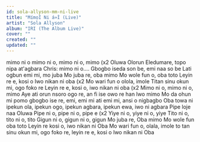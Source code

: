 ```yaml
---
id: sola-allyson-mm-ni-live
title: "MímọÌ Ni á»Ì (Live)"
artist: "Sola Allyson"
album: "IRI (The Album Live)"
cover: ""
created: ""
updated: ""
---
```


mimo ni o
mimo ni o, mimo ni o, mimo (x2
Oluwa Olorun Eledumare, topo nipa at'agbara
Chris: mimo ni o....
Gbogbo iseda son be, emi naa so be
Lati ogbun emi mi, mo juba
Mo juba re, oba mimo
Mo wole fun o, oba toto
Leyin re e, kosi o
Iwo nikan ni oba (x2
Mo wari fun o olola, imole Titan sinu okun mi, ogo foko re
Leyin re e, kosi o, iwo nikan ni oba (x2
Mimo ni o, mimo ni o, mimo
Aye ati orun nsoro ogo re, an fi ise owo re han
Iwo mimo
Mo da ohun mi pomo gbogbo ise re, emi, emi mi ati emi mi, ansi o nigbagbo
Oba towa ni ipekun ola, ipekun ogo, ipekun agbara, ipekun ewa, iwo ni agbara
Pipe loje naa Oluwa
Pipe ni o, pipe ni o, pipe e (x2
Yiye ni o, yiye ni o, yiye
Tito ni o, tito ni o, tito
Gigun ni o, gigun ni o, gigun
Mo juba re, Oba mimo
Mo wole fun oba toto
Leyin re kosi o, iwo nikan ni Oba
Mo wari fun o, olala, imole to tan sinu okun mi, ogo foko re, leyin re e, kosi o
Iwo nikan ni Oba